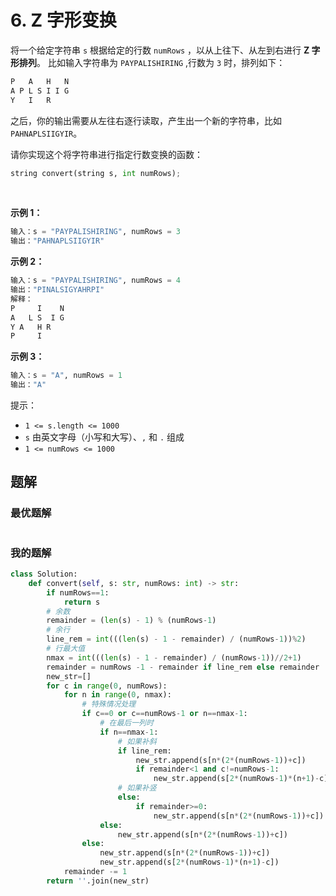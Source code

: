 # 6. Z 字形变换
将一个给定字符串 `s` 根据给定的行数 `numRows` ，以从上往下、从左到右进行 **Z 字形排列**。
比如输入字符串为 `PAYPALISHIRING` ,行数为 `3` 时，排列如下：
```python
P   A   H   N
A P L S I I G
Y   I   R
```
之后，你的输出需要从左往右逐行读取，产生出一个新的字符串，比如`PAHNAPLSIIGYIR`。

请你实现这个将字符串进行指定行数变换的函数：
```python
string convert(string s, int numRows);
```
 

**示例 1：**
```python
输入：s = "PAYPALISHIRING", numRows = 3
输出："PAHNAPLSIIGYIR"
```

**示例 2：**
```python
输入：s = "PAYPALISHIRING", numRows = 4
输出："PINALSIGYAHRPI"
解释：
P     I    N
A   L S  I G
Y A   H R
P     I
```

**示例 3：**
```python
输入：s = "A", numRows = 1
输出："A"
```

提示：
- `1 <= s.length <= 1000`
- `s` 由英文字母（小写和大写）、`,` 和 `.` 组成
- `1 <= numRows <= 1000`

## 题解
### 最优题解
```python
```

### 我的题解
```python
class Solution:
    def convert(self, s: str, numRows: int) -> str:
        if numRows==1:
            return s
        # 余数
        remainder = (len(s) - 1) % (numRows-1)
        # 余行
        line_rem = int(((len(s) - 1 - remainder) / (numRows-1))%2)
        # 行最大值
        nmax = int(((len(s) - 1 - remainder) / (numRows-1))//2+1)
        remainder = numRows -1 - remainder if line_rem else remainder
        new_str=[]
        for c in range(0, numRows):
            for n in range(0, nmax):
                # 特殊情况处理
                if c==0 or c==numRows-1 or n==nmax-1:
                    # 在最后一列时
                    if n==nmax-1:
                        # 如果补斜                        
                        if line_rem:
                            new_str.append(s[n*(2*(numRows-1))+c])
                            if remainder<1 and c!=numRows-1:
                                new_str.append(s[2*(numRows-1)*(n+1)-c])
                        # 如果补竖
                        else:
                            if remainder>=0:
                                new_str.append(s[n*(2*(numRows-1))+c])
                    else:
                        new_str.append(s[n*(2*(numRows-1))+c])
                else:
                    new_str.append(s[n*(2*(numRows-1))+c])
                    new_str.append(s[2*(numRows-1)*(n+1)-c])
            remainder -= 1
        return ''.join(new_str)
```
